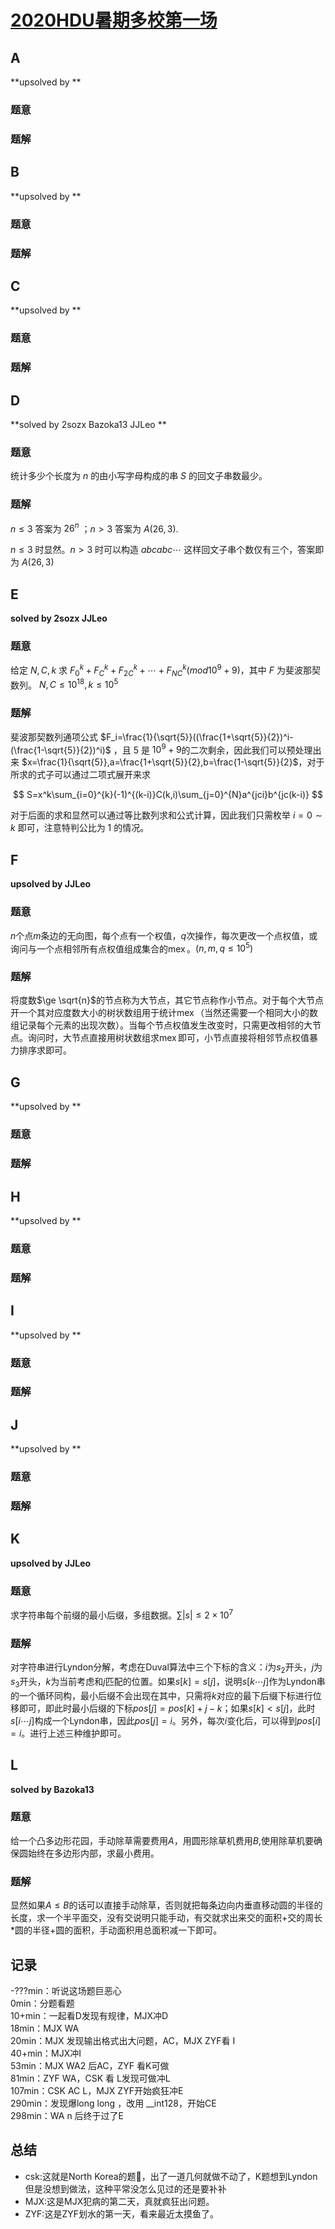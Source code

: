# [2020HDU暑期多校第一场](https://codeforces.com/contestInvitation/377448d2c4fe386ab80df2e4d6f6ea0ef6fcb105)

## **A**

**upsolved by **

### 题意



### 题解



## **B**

**upsolved by **

### 题意



### 题解



## **C**

**upsolved by **

### 题意



### 题解



## **D**

**solved by 2sozx Bazoka13 JJLeo **

### 题意

统计多少个长度为 $n$ 的由小写字母构成的串 $S$ 的回文子串数最少。

### 题解

$n\le3$ 答案为 $26^n$ ；$n>3$ 答案为 $A(26,3)$.

$n\le3$ 时显然。$n>3$ 时可以构造 $abcabc\cdots$ 这样回文子串个数仅有三个，答案即为 $A(26,3)$

## **E**

**solved by 2sozx JJLeo**

### 题意

给定 $N,C,k$ 求 $F_0^k+F_{C}^k+F_{2C}^k+\cdots+F_{NC}^k(mod 10^9+9)$，其中 $F$ 为斐波那契数列。 $N,C\le10^{18},k\le10^5$

### 题解

斐波那契数列通项公式 $F_i=\frac{1}{\sqrt{5}}((\frac{1+\sqrt{5}}{2})^i-(\frac{1-\sqrt{5}}{2})^i)$ ，且 $5$ 是 $10^9+9$的二次剩余，因此我们可以预处理出来 $x=\frac{1}{\sqrt{5}},a=\frac{1+\sqrt{5}}{2},b=\frac{1-\sqrt{5}}{2}$，对于所求的式子可以通过二项式展开来求 

$$
S=x^k\sum_{i=0}^{k}(-1)^{(k-i)}C(k,i)\sum_{j=0}^{N}a^{jci}b^{jc(k-i)}
$$

对于后面的求和显然可以通过等比数列求和公式计算，因此我们只需枚举 $i=0\sim k$ 即可，注意特判公比为 $1$ 的情况。

## **F**

**upsolved by JJLeo**

### 题意

$n$个点$m$条边的无向图，每个点有一个权值，$q$次操作，每次更改一个点权值，或询问与一个点相邻所有点权值组成集合的$\operatorname{mex}$。$(n,m,q \le 10^5)$

### 题解

将度数$\ge \sqrt{n}$的节点称为大节点，其它节点称作小节点。对于每个大节点开一个其对应度数大小的树状数组用于统计$\operatorname{mex}$（当然还需要一个相同大小的数组记录每个元素的出现次数）。当每个节点权值发生改变时，只需更改相邻的大节点。询问时，大节点直接用树状数组求$\operatorname{mex}$即可，小节点直接将相邻节点权值暴力排序求即可。

## **G**

**upsolved by **

### 题意



### 题解



## **H**

**upsolved by **

### 题意



### 题解



## **I**

**upsolved by **

### 题意



### 题解



## **J**

**upsolved by **

### 题意



### 题解



## **K**

**upsolved by JJLeo**

### 题意

求字符串每个前缀的最小后缀，多组数据。$\sum|s| \le 2 \times 10^7$

### 题解

对字符串进行Lyndon分解，考虑在Duval算法中三个下标的含义：$i$为$s_2$开头，$j$为$s_3$开头，$k$为当前考虑和$j$匹配的位置。如果$s[k]=s[j]$，说明$s[k \cdots j]$作为Lyndon串的一个循环同构，最小后缀不会出现在其中，只需将$k$对应的最下后缀下标进行位移即可，即此时最小后缀的下标$pos[j]=pos[k]+j-k$；如果$s[k]<s[j]$，此时$s[i \cdots j]$构成一个Lyndon串，因此$pos[j]=i$。另外，每次$i$变化后，可以得到$pos[i]=i$。进行上述三种维护即可。

## **L**

**solved by Bazoka13**

### 题意

给一个凸多边形花园，手动除草需要费用$A$，用圆形除草机费用$B$,使用除草机要确保圆始终在多边形内部，求最小费用。

### 题解

显然如果$A \leq B$的话可以直接手动除草，否则就把每条边向内垂直移动圆的半径的长度，求一个半平面交，没有交说明只能手动，有交就求出来交的面积$+$交的周长$*$圆的半径$+$圆的面积，手动面积用总面积减一下即可。

## **记录**

-???min：听说这场题巨恶心<br>
0min：分题看题<br>
10+min：一起看D发现有规律，MJX冲D<br>
18min：MJX WA<br>
20min：MJX 发现输出格式出大问题，AC，MJX ZYF看 I<br>
40+min：MJX冲I<br>
53min：MJX WA2 后AC，ZYF 看K可做<br>
81min：ZYF WA，CSK 看 L发现可做冲L<br>
107min：CSK AC L，MJX ZYF开始疯狂冲E<br>
290min：发现爆long long ，改用 __int128，开始CE<br>
298min：WA n 后终于过了E

## **总结**

  * csk:这就是North Korea的题🐎，出了一道几何就做不动了，K题想到Lyndon但是没想到做法，这种平常没怎么见过的还是要补补
  * MJX:这是MJX犯病的第二天，真就疯狂出问题。
  * ZYF:这是ZYF划水的第一天，看来最近太摸鱼了。